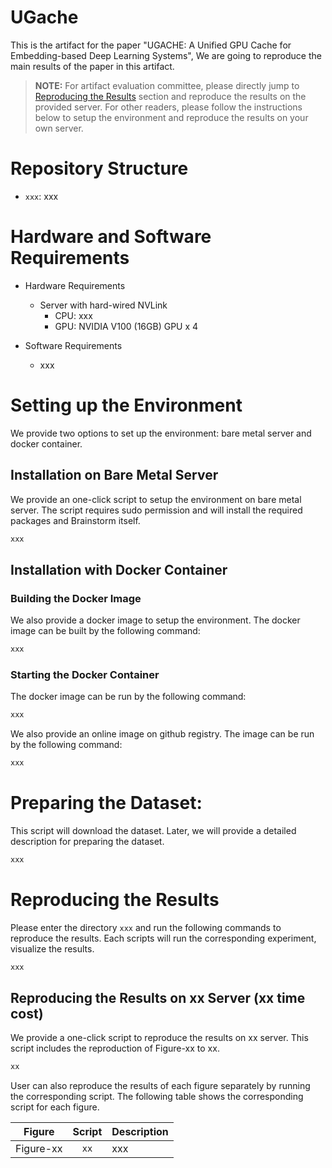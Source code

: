 # UGache

This is the artifact for the paper "UGACHE: A Unified GPU Cache for Embedding-based Deep Learning Systems", We are going to reproduce the main results of the paper in this artifact.

> **NOTE:** For artifact evaluation committee, please directly jump to [Reproducing the Results](#reproducing-the-results) section and reproduce the results on the provided server. For other readers, please follow the instructions below to setup the environment and reproduce the results on your own server.

# Repository Structure

- `xxx`: xxx

# Hardware and Software Requirements

- Hardware Requirements
  - Server with hard-wired NVLink
    - CPU: xxx
    - GPU: NVIDIA V100 (16GB) GPU x 4

- Software Requirements
  - xxx

# Setting up the Environment

We provide two options to set up the environment: bare metal server and docker container.

## Installation on Bare Metal Server

We provide an one-click script to setup the environment on bare metal server. The script requires sudo permission and will install the required packages and Brainstorm itself.

```bash
xxx
```

## Installation with Docker Container

### Building the Docker Image

We also provide a docker image to setup the environment. The docker image can be built by the following command:

```bash
xxx
```

### Starting the Docker Container

The docker image can be run by the following command:

```bash
xxx
```

We also provide an online image on github registry. The image can be run by the following command:

```bash
xxx
```

# Preparing the Dataset:
This script will download the dataset. Later, we will provide a detailed description for preparing the dataset.

```bash
xxx
```

# Reproducing the Results

Please enter the directory `xxx` and run the following commands to reproduce the results. Each scripts will run the corresponding experiment, visualize the results.

```bash
xxx
```

## Reproducing the Results on xx Server (xx time cost)

We provide a one-click script to reproduce the results on xx server. This script includes the reproduction of  Figure-xx to xx.
```bash
xx
```

User can also reproduce the results of each figure separately by running the corresponding script. The following table shows the corresponding script for each figure.

|  Figure   |       Script       | Description                                                                                   |
| :-------: | :----------------: | --------------------------------------------------------------------------------------------- |
| Figure-xx | `xx`               | xxx                                                                                           |

